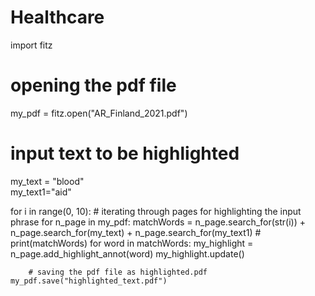 # Healthcare
import fitz    

# opening the pdf file  
my_pdf = fitz.open("AR_Finland_2021.pdf")
  
# input text to be highlighted  
my_text = "blood"  
my_text1="aid"

for i in range(0, 10):
    # iterating through pages for highlighting the input phrase
    for n_page in my_pdf:
        matchWords = n_page.search_for(str(i)) + n_page.search_for(my_text) + n_page.search_for(my_text1)
        # print(matchWords)
        for word in matchWords:
            my_highlight = n_page.add_highlight_annot(word)
            my_highlight.update()

        # saving the pdf file as highlighted.pdf
    my_pdf.save("highlighted_text.pdf")
